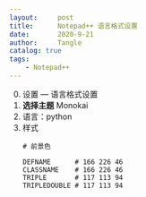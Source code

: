 ```yaml
---
layout:     post
title:      Notepad++ 语言格式设置
date:       2020-9-21
author:     Tangle
catalog: true
tags:
    - Notepad++
---
```


0. 设置 — 语言格式设置
0. **选择主题** Monokai
0. 语言：python
0. 样式
    ```
    # 前景色
    
    DEFNAME      # 166 226 46
    CLASSNAME    # 166 226 46
    TRIPLE       # 117 113 94
    TRIPLEDOUBLE # 117 113 94
    ```

